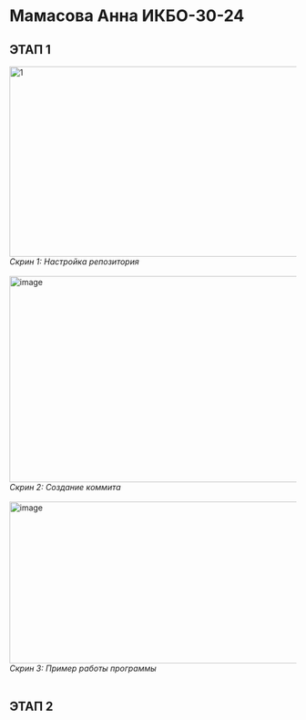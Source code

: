 <h1>Мамасова Анна ИКБО-30-24</h1>

<h2>ЭТАП 1</h2>

<img width="1677" height="334" alt="1" src="https://github.com/user-attachments/assets/028d2866-ec22-4eeb-a4cc-4784bf44a36b" />
<em>Скрин 1: Настройка репозитория</em>

<br>
<br>

<img width="1720" height="362" alt="image" src="https://github.com/user-attachments/assets/873ceff8-140f-49c0-b06e-06d5744b7e69" />
<em>Скрин 2: Создание коммита</em>

<br>
<br>

<img width="1219" height="284" alt="image" src="https://github.com/user-attachments/assets/11e24aa8-bf1a-4ef0-b122-6b0a2fdc10bb" />
<em>Скрин 3: Пример работы программы</em>

<br>
<br>

<h2>ЭТАП 2</h2>
